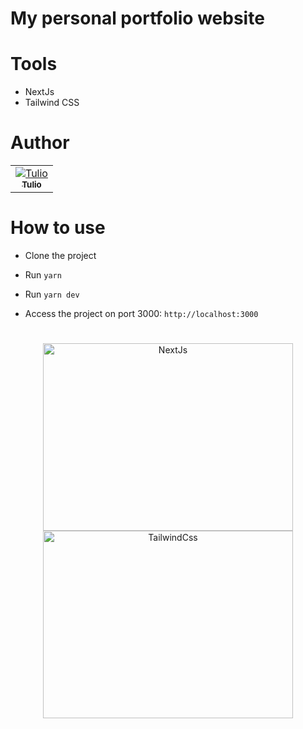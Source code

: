 # My personal portfolio website


# Tools

- NextJs
- Tailwind CSS

# Author

<table>
<tr>
<td align="center"><a href="https://github.com/tulioDev"><img src="https://github.com/tulioDev.png?size=100" alt="Tulio" align="center"/><br/><sub><b>Tulio</b></sub></a></td>
</tr>
</table>

# How to use 


- Clone the project

- Run ```yarn```

- Run ```yarn dev```

- Access the project on port 3000: ```http://localhost:3000```

#

<!--lint disable no-literal-urls-->
<p align="center">
  <a href="https://nextjs.org/">
    <img
      alt="NextJs"
      src="https://gorzelinski.com/static/1db41e3ecd311724a15306b270d99dd9/6e87d/next-js-logo.png"
      width="400"
      height="300"
    />
  </a>
  <a href="https://nodejs.org/">
    <img
      alt="TailwindCss"
      src="https://getlogovector.com/wp-content/uploads/2021/01/tailwind-css-logo-vector.png"
      width="400"
      height="300"
    />
  </a>
</p>



